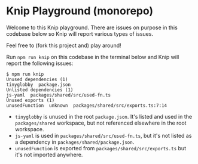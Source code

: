# Knip Playground (monorepo)

Welcome to this Knip playground. There are issues on purpose in this codebase
below so Knip will report various types of issues.

Feel free to (fork this project and) play around!

Run `npm run knip` on this codebase in the terminal below and Knip will report
the following issues:

```
$ npm run knip
Unused dependencies (1)
tinyglobby  package.json
Unlisted dependencies (1)
js-yaml  packages/shared/src/used-fn.ts
Unused exports (1)
unusedFunction  unknown  packages/shared/src/exports.ts:7:14
```

- `tinyglobby` is unused in the root `package.json`. It's listed and used in the
  `packages/shared` workspace, but not referenced elsewhere in the root
  workspace.
- `js-yaml` is used in `packages/shared/src/used-fn.ts`, but it's not listed as
  a dependency in `packages/shared/package.json`.
- `unusedFunction` is exported from `packages/shared/src/exports.ts` but it's
  not imported anywhere.
